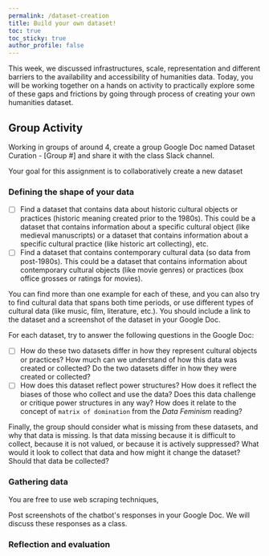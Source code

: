 ```yaml
---
permalink: /dataset-creation
title: Build your own dataset! 
toc: true
toc_sticky: true
author_profile: false
---
```


This week, we discussed infrastructures, scale, representation and different barriers to the availability and accessibility of humanities data. Today, you will be working together on a hands on activity to practically explore some of these gaps and frictions by going through process of creating your own humanities dataset. 


## Group Activity

Working in groups of around 4, create a group Google Doc named Dataset Curation - [Group #] and share it with the class Slack channel.

Your goal for this assignment is to collaboratively create a new dataset 

### Defining the shape of your data

- [ ] Find a dataset that contains data about historic cultural objects or practices (historic meaning created prior to the 1980s). This could be a dataset that contains information about a specific cultural object (like medieval manuscripts) or a dataset that contains information about a specific cultural practice (like historic art collecting), etc.
- [ ] Find a dataset that contains contemporary cultural data (so data from post-1980s). This could be a dataset that contains information about contemporary cultural objects (like movie genres) or practices (box office grosses or ratings for movies).

You can find more than one example for each of these, and you can also try to find cultural data that spans both time periods, or use different types of cultural data (like music, film, literature, etc.). You should include a link to the dataset and a screenshot of the dataset in your Google Doc.

For each dataset, try to answer the following questions in the Google Doc:

- [ ] How do these two datasets differ in how they represent cultural objects or practices? How much can we understand of how this data was created or collected? Do the two datasets differ in how they were created or collected?
- [ ] How does this dataset reflect power structures? How does it reflect the biases of those who collect and use the data? Does this data challenge or critique power structures in any way? How does it relate to the concept of `matrix of domination` from the *Data Feminism* reading?

Finally, the group should consider what is missing from these datasets, and why that data is missing. Is that data missing because it is difficult to collect, because it is not valued, or because it is actively suppressed? What would it look to collect that data and how might it change the dataset? Should that data be collected?

### Gathering data

You are free to use web scraping techniques, 


Post screenshots of the chatbot's responses in your Google Doc. We will discuss these responses as a class.

### Reflection and evaluation

